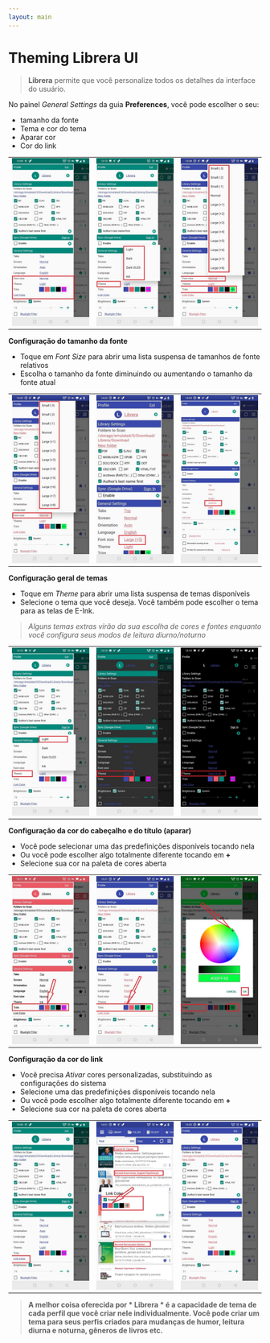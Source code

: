 ```yaml
---
layout: main
---
```


# Theming Librera UI

> **Librera** permite que você personalize todos os detalhes da interface do usuário.

No painel _General Settings_ da guia **Preferences**, você pode escolher o seu:

* tamanho da fonte
* Tema e cor do tema
* Aparar cor
* Cor do link

||||
|-|-|-|
|![](1.jpg)|![](2.jpg)|![](3.jpg)|

**Configuração do tamanho da fonte**

* Toque em _Font Size_ para abrir uma lista suspensa de tamanhos de fonte relativos
* Escolha o tamanho da fonte diminuindo ou aumentando o tamanho da fonte atual

||||
|-|-|-|
|![](34.jpg)|![](32.jpg)|![](33.jpg)|

**Configuração geral de temas**

* Toque em _Theme_ para abrir uma lista suspensa de temas disponíveis
* Selecione o tema que você deseja. Você também pode escolher o tema para as telas de E-Ink.

> _Alguns temas extras virão da sua escolha de cores e fontes enquanto você configura seus modos de leitura diurno/noturno_

||||
|-|-|-|
|![](21.jpg)|![](22.jpg)|![](23.jpg)|

**Configuração da cor do cabeçalho e do título (aparar)**

* Você pode selecionar uma das predefinições disponíveis tocando nela
* Ou você pode escolher algo totalmente diferente tocando em **+**
* Selecione sua cor na paleta de cores aberta

||||
|-|-|-|
|![](11.jpg)|![](12.jpg)|![](13.jpg)|

**Configuração da cor do link**

* Você precisa _Ativar_ cores personalizadas, substituindo as configurações do sistema
* Selecione uma das predefinições disponíveis tocando nela
* Ou você pode escolher algo totalmente diferente tocando em **+**
* Selecione sua cor na paleta de cores aberta

||||
|-|-|-|
|![](41.jpg)|![](42.jpg)|![](43.jpg)|

> **A melhor coisa oferecida por * Librera * é a capacidade de tema de cada perfil que você criar nele individualmente. Você pode criar um tema para seus perfis criados para mudanças de humor, leitura diurna e noturna, gêneros de livros etc.**
